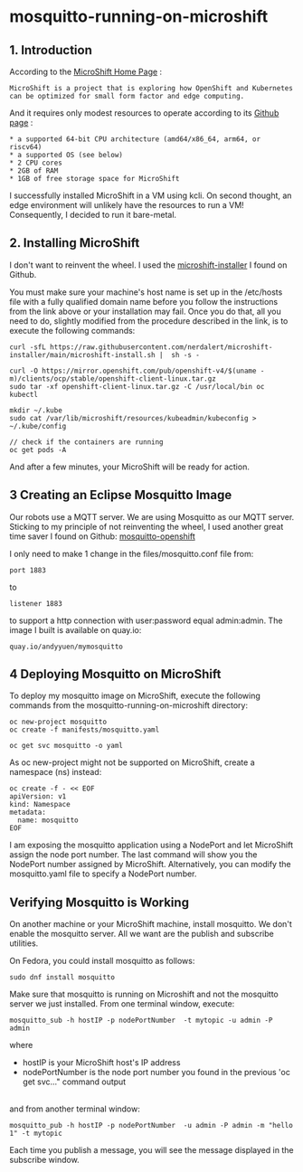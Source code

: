 # mosquitto-running-on-microshift

## 1. Introduction
According to the 
[MicroShift Home Page](https://microshift.io/microShift-home-page) :

~~~~
MicroShift is a project that is exploring how OpenShift and Kubernetes can be optimized for small form factor and edge computing.
~~~~
And it requires only modest resources to operate according to its [Github page](https://microshift.io/docs/getting-started//github-page) :
~~~~
* a supported 64-bit CPU architecture (amd64/x86_64, arm64, or riscv64)
* a supported OS (see below)
* 2 CPU cores
* 2GB of RAM
* 1GB of free storage space for MicroShift
~~~~
I successfully installed MicroShift in a VM using kcli. On second thought, an edge environment will unlikely have the resources to run a VM! Consequently, I decided to run it bare-metal.

## 2. Installing MicroShift
I don't want to reinvent the wheel. I used the [microshift-installer](https://github.com/nerdalert/microshift-installer) I found on Github.

You must make sure your machine's host name is set up in the /etc/hosts file with a fully qualified domain name before you follow the instructions from the link above or your installation may fail. Once you do that, all you need to do, slightly modified from the procedure described in the link, is to execute the following commands:
~~~~
curl -sfL https://raw.githubusercontent.com/nerdalert/microshift-installer/main/microshift-install.sh |  sh -s -

curl -O https://mirror.openshift.com/pub/openshift-v4/$(uname -m)/clients/ocp/stable/openshift-client-linux.tar.gz
sudo tar -xf openshift-client-linux.tar.gz -C /usr/local/bin oc kubectl

mkdir ~/.kube
sudo cat /var/lib/microshift/resources/kubeadmin/kubeconfig > ~/.kube/config

// check if the containers are running
oc get pods -A
~~~~
And after a few minutes, your MicroShift will be ready for action.

## 3 Creating an Eclipse Mosquitto Image
Our robots use a MQTT server. We are using Mosquitto as our MQTT server. Sticking to my principle of not reinventing the wheel, I used another great time saver I found on Github:
[mosquitto-openshift](https://github.com/kevinboone/mosquitto-openshift/)

I only need to make 1 change in the files/mosquitto.conf file from:
~~~~
port 1883
~~~~
to
~~~~
listener 1883
~~~~
to support a http connection with user:password equal admin:admin. The image I built is available on quay.io: 
~~~~
quay.io/andyyuen/mymosquitto
~~~~

## 4 Deploying Mosquitto on MicroShift
To deploy my mosquitto image on MicroShift, execute the following commands from the mosquitto-running-on-microshift directory:
~~~~
oc new-project mosquitto
oc create -f manifests/mosquitto.yaml

oc get svc mosquitto -o yaml
~~~~
As oc new-project might not be supported on MicroShift, create a namespace (ns) instead:
~~~~
oc create -f - << EOF
apiVersion: v1
kind: Namespace
metadata:
  name: mosquitto
EOF
~~~~

I am exposing the mosquitto application using a NodePort and let MicroShift assign the node port number. The last command will show you the NodePort number assigned by MicroShift. Alternatively, you can modify the mosquitto.yaml file to specify a NodePort number.

## Verifying Mosquitto is Working
On another machine or your MicroShift machine, install mosquitto. We don't enable the mosquitto server. All we want are the publish and subscribe utilities.

On Fedora, you could install mosquitto as follows:
~~~~
sudo dnf install mosquitto
~~~~
Make sure that mosquitto is running on Microshift and not the mosquitto server we just installed. From one terminal window, execute:
~~~~
mosquitto_sub -h hostIP -p nodePortNumber  -t mytopic -u admin -P admin
~~~~
where
* hostIP is your MicroShift host's IP address
* nodePortNumber is the node port number you found in the previous 'oc get svc..." command output

<br />and from another terminal window:
~~~~
mosquitto_pub -h hostIP -p nodePortNumber  -u admin -P admin -m "hello 1" -t mytopic
~~~~
Each time you publish a message, you will see the message displayed in the subscribe window.

